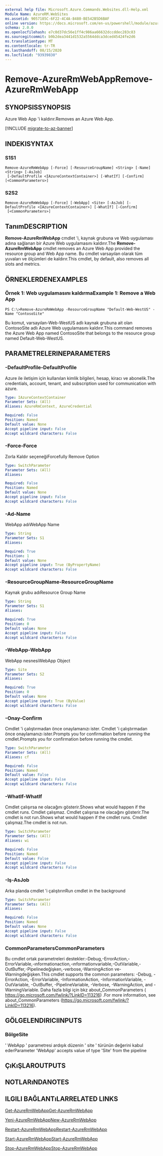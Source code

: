 ```yaml
---
external help file: Microsoft.Azure.Commands.Websites.dll-Help.xml
Module Name: AzureRM.WebSites
ms.assetid: 9057185C-6F22-4C4A-8480-BE542B5D6BAF
online version: https://docs.microsoft.com/en-us/powershell/module/azurerm.websites/remove-azurermwebapp
schema: 2.0.0
ms.openlocfilehash: e7c0d37dc56e1ff4c986aa66632dccddec283c83
ms.sourcegitcommit: b9b2dea3441d1532a5564ddca3dced45424fe2d6
ms.translationtype: MT
ms.contentlocale: tr-TR
ms.lasthandoff: 08/15/2020
ms.locfileid: "93939830"
---
```

# <span data-ttu-id="f5c5c-101">Remove-AzureRmWebApp</span><span class="sxs-lookup"><span data-stu-id="f5c5c-101">Remove-AzureRmWebApp</span></span>

## <span data-ttu-id="f5c5c-102">SYNOPSIS</span><span class="sxs-lookup"><span data-stu-id="f5c5c-102">SYNOPSIS</span></span>
<span data-ttu-id="f5c5c-103">Azure Web App 'i kaldırır.</span><span class="sxs-lookup"><span data-stu-id="f5c5c-103">Removes an Azure Web App.</span></span>

[!INCLUDE [migrate-to-az-banner](../../includes/migrate-to-az-banner.md)]

## <span data-ttu-id="f5c5c-104">INDEKI</span><span class="sxs-lookup"><span data-stu-id="f5c5c-104">SYNTAX</span></span>

### <span data-ttu-id="f5c5c-105">S1</span><span class="sxs-lookup"><span data-stu-id="f5c5c-105">S1</span></span>
```
Remove-AzureRmWebApp [-Force] [-ResourceGroupName] <String> [-Name] <String> [-AsJob]
 [-DefaultProfile <IAzureContextContainer>] [-WhatIf] [-Confirm] [<CommonParameters>]
```

### <span data-ttu-id="f5c5c-106">S2</span><span class="sxs-lookup"><span data-stu-id="f5c5c-106">S2</span></span>
```
Remove-AzureRmWebApp [-Force] [-WebApp] <Site> [-AsJob] [-DefaultProfile <IAzureContextContainer>] [-WhatIf] [-Confirm]
 [<CommonParameters>]
```

## <span data-ttu-id="f5c5c-107">Tanım</span><span class="sxs-lookup"><span data-stu-id="f5c5c-107">DESCRIPTION</span></span>
<span data-ttu-id="f5c5c-108">**Remove-AzureRmWebApp** cmdlet 'i, kaynak grubuna ve Web uygulaması adına sağlanan bir Azure Web uygulamasını kaldırır.</span><span class="sxs-lookup"><span data-stu-id="f5c5c-108">The **Remove-AzureRmWebApp** cmdlet removes an Azure Web App provided the resource group and Web App name.</span></span>
<span data-ttu-id="f5c5c-109">Bu cmdlet varsayılan olarak tüm yuvaları ve ölçümleri de kaldırır.</span><span class="sxs-lookup"><span data-stu-id="f5c5c-109">This cmdlet, by default, also removes all slots and metrics.</span></span>

## <span data-ttu-id="f5c5c-110">ÖRNEKLERDEN</span><span class="sxs-lookup"><span data-stu-id="f5c5c-110">EXAMPLES</span></span>

### <span data-ttu-id="f5c5c-111">Örnek 1: Web uygulamasını kaldırma</span><span class="sxs-lookup"><span data-stu-id="f5c5c-111">Example 1: Remove a Web App</span></span>
```
PS C:\>Remove-AzureRmWebApp -ResourceGroupName "Default-Web-WestUS" -Name "ContosoSite"
```

<span data-ttu-id="f5c5c-112">Bu komut, varsayılan-Web-WestUS adlı kaynak grubuna ait olan ContosoSite adlı Azure Web uygulamasını kaldırır.</span><span class="sxs-lookup"><span data-stu-id="f5c5c-112">This command removes the Azure Web App named ContosoSite that belongs to the resource group named Default-Web-WestUS.</span></span>

## <span data-ttu-id="f5c5c-113">PARAMETRELERINE</span><span class="sxs-lookup"><span data-stu-id="f5c5c-113">PARAMETERS</span></span>

### <span data-ttu-id="f5c5c-114">-DefaultProfile</span><span class="sxs-lookup"><span data-stu-id="f5c5c-114">-DefaultProfile</span></span>
<span data-ttu-id="f5c5c-115">Azure ile iletişim için kullanılan kimlik bilgileri, hesap, kiracı ve abonelik.</span><span class="sxs-lookup"><span data-stu-id="f5c5c-115">The credentials, account, tenant, and subscription used for communication with azure.</span></span>

```yaml
Type: IAzureContextContainer
Parameter Sets: (All)
Aliases: AzureRmContext, AzureCredential

Required: False
Position: Named
Default value: None
Accept pipeline input: False
Accept wildcard characters: False
```

### <span data-ttu-id="f5c5c-116">-Force</span><span class="sxs-lookup"><span data-stu-id="f5c5c-116">-Force</span></span>
<span data-ttu-id="f5c5c-117">Zorla Kaldır seçeneği</span><span class="sxs-lookup"><span data-stu-id="f5c5c-117">Forcefully Remove Option</span></span>

```yaml
Type: SwitchParameter
Parameter Sets: (All)
Aliases: 

Required: False
Position: Named
Default value: None
Accept pipeline input: False
Accept wildcard characters: False
```

### <span data-ttu-id="f5c5c-118">-Ad</span><span class="sxs-lookup"><span data-stu-id="f5c5c-118">-Name</span></span>
<span data-ttu-id="f5c5c-119">WebApp adı</span><span class="sxs-lookup"><span data-stu-id="f5c5c-119">WebApp Name</span></span>

```yaml
Type: String
Parameter Sets: S1
Aliases: 

Required: True
Position: 1
Default value: None
Accept pipeline input: True (ByPropertyName)
Accept wildcard characters: False
```

### <span data-ttu-id="f5c5c-120">-ResourceGroupName</span><span class="sxs-lookup"><span data-stu-id="f5c5c-120">-ResourceGroupName</span></span>
<span data-ttu-id="f5c5c-121">Kaynak grubu adı</span><span class="sxs-lookup"><span data-stu-id="f5c5c-121">Resource Group Name</span></span>

```yaml
Type: String
Parameter Sets: S1
Aliases: 

Required: True
Position: 0
Default value: None
Accept pipeline input: False
Accept wildcard characters: False
```

### <span data-ttu-id="f5c5c-122">-WebApp</span><span class="sxs-lookup"><span data-stu-id="f5c5c-122">-WebApp</span></span>
<span data-ttu-id="f5c5c-123">WebApp nesnesi</span><span class="sxs-lookup"><span data-stu-id="f5c5c-123">WebApp Object</span></span>

```yaml
Type: Site
Parameter Sets: S2
Aliases: 

Required: True
Position: 0
Default value: None
Accept pipeline input: True (ByValue)
Accept wildcard characters: False
```

### <span data-ttu-id="f5c5c-124">-Onay</span><span class="sxs-lookup"><span data-stu-id="f5c5c-124">-Confirm</span></span>
<span data-ttu-id="f5c5c-125">Cmdlet 'i çalıştırmadan önce onaylamanızı ister. Cmdlet 'i çalıştırmadan önce onaylamanızı ister.</span><span class="sxs-lookup"><span data-stu-id="f5c5c-125">Prompts you for confirmation before running the cmdlet.Prompts you for confirmation before running the cmdlet.</span></span>

```yaml
Type: SwitchParameter
Parameter Sets: (All)
Aliases: cf

Required: False
Position: Named
Default value: False
Accept pipeline input: False
Accept wildcard characters: False
```

### <span data-ttu-id="f5c5c-126">-WhatIf</span><span class="sxs-lookup"><span data-stu-id="f5c5c-126">-WhatIf</span></span>
<span data-ttu-id="f5c5c-127">Cmdlet çalışırsa ne olacağını gösterir.</span><span class="sxs-lookup"><span data-stu-id="f5c5c-127">Shows what would happen if the cmdlet runs.</span></span>
<span data-ttu-id="f5c5c-128">Cmdlet çalışmaz. Cmdlet çalışırsa ne olacağını gösterir.</span><span class="sxs-lookup"><span data-stu-id="f5c5c-128">The cmdlet is not run.Shows what would happen if the cmdlet runs.</span></span>
<span data-ttu-id="f5c5c-129">Cmdlet çalışmaz.</span><span class="sxs-lookup"><span data-stu-id="f5c5c-129">The cmdlet is not run.</span></span>

```yaml
Type: SwitchParameter
Parameter Sets: (All)
Aliases: wi

Required: False
Position: Named
Default value: False
Accept pipeline input: False
Accept wildcard characters: False
```

### <span data-ttu-id="f5c5c-130">-Iş</span><span class="sxs-lookup"><span data-stu-id="f5c5c-130">-AsJob</span></span>
<span data-ttu-id="f5c5c-131">Arka planda cmdlet 'i çalıştırın</span><span class="sxs-lookup"><span data-stu-id="f5c5c-131">Run cmdlet in the background</span></span>

```yaml
Type: SwitchParameter
Parameter Sets: (All)
Aliases: 

Required: False
Position: Named
Default value: None
Accept pipeline input: False
Accept wildcard characters: False
```

### <span data-ttu-id="f5c5c-132">CommonParameters</span><span class="sxs-lookup"><span data-stu-id="f5c5c-132">CommonParameters</span></span>
<span data-ttu-id="f5c5c-133">Bu cmdlet ortak parametreleri destekler:-Debug,-ErrorAction,-ErrorVariable,-ınformationaction,-ınformationvariable,-OutVariable,-OutBuffer,-Pipelinedeğişken,-verbose,-WarningAction ve-Warningdeğişken.</span><span class="sxs-lookup"><span data-stu-id="f5c5c-133">This cmdlet supports the common parameters: -Debug, -ErrorAction, -ErrorVariable, -InformationAction, -InformationVariable, -OutVariable, -OutBuffer, -PipelineVariable, -Verbose, -WarningAction, and -WarningVariable.</span></span> <span data-ttu-id="f5c5c-134">Daha fazla bilgi için bkz about_CommonParameters ( https://go.microsoft.com/fwlink/?LinkID=113216) .</span><span class="sxs-lookup"><span data-stu-id="f5c5c-134">For more information, see about_CommonParameters (https://go.microsoft.com/fwlink/?LinkID=113216).</span></span>

## <span data-ttu-id="f5c5c-135">GÖLGELENDIRICI</span><span class="sxs-lookup"><span data-stu-id="f5c5c-135">INPUTS</span></span>

### <span data-ttu-id="f5c5c-136">Bölge</span><span class="sxs-lookup"><span data-stu-id="f5c5c-136">Site</span></span>
<span data-ttu-id="f5c5c-137">' WebApp ' parametresi ardışık düzenin ' site ' türünün değerini kabul eder</span><span class="sxs-lookup"><span data-stu-id="f5c5c-137">Parameter 'WebApp' accepts value of type 'Site' from the pipeline</span></span>

## <span data-ttu-id="f5c5c-138">ÇıKıŞLAR</span><span class="sxs-lookup"><span data-stu-id="f5c5c-138">OUTPUTS</span></span>

## <span data-ttu-id="f5c5c-139">NOTLARıNDA</span><span class="sxs-lookup"><span data-stu-id="f5c5c-139">NOTES</span></span>

## <span data-ttu-id="f5c5c-140">ILGILI BAĞLANTıLAR</span><span class="sxs-lookup"><span data-stu-id="f5c5c-140">RELATED LINKS</span></span>

[<span data-ttu-id="f5c5c-141">Get-AzureRmWebApp</span><span class="sxs-lookup"><span data-stu-id="f5c5c-141">Get-AzureRmWebApp</span></span>](./Get-AzureRmWebApp.md)

[<span data-ttu-id="f5c5c-142">Yeni-AzureRmWebApp</span><span class="sxs-lookup"><span data-stu-id="f5c5c-142">New-AzureRmWebApp</span></span>](./New-AzureRmWebApp.md)

[<span data-ttu-id="f5c5c-143">Restart-AzureRmWebApp</span><span class="sxs-lookup"><span data-stu-id="f5c5c-143">Restart-AzureRmWebApp</span></span>](./Restart-AzureRmWebApp.md)

[<span data-ttu-id="f5c5c-144">Start-AzureRmWebApp</span><span class="sxs-lookup"><span data-stu-id="f5c5c-144">Start-AzureRmWebApp</span></span>](./Start-AzureRmWebApp.md)

[<span data-ttu-id="f5c5c-145">Stop-AzureRmWebApp</span><span class="sxs-lookup"><span data-stu-id="f5c5c-145">Stop-AzureRmWebApp</span></span>](./Stop-AzureRmWebApp.md)


